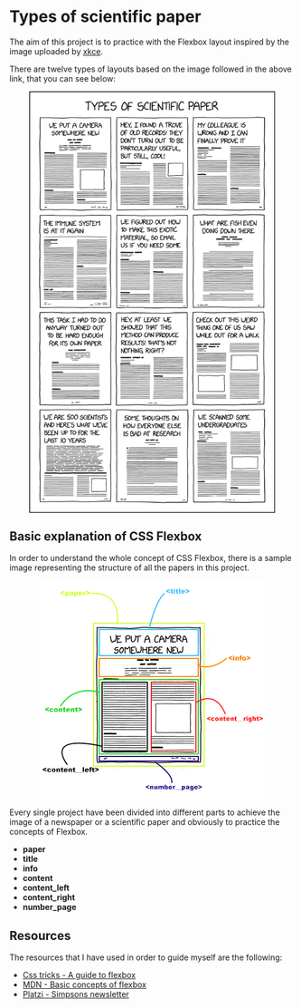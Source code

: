 # Types of scientific paper

The aim of this project is to practice with the Flexbox layout inspired by the image uploaded by [xkce](https://xkcd.com/2456/).

There are twelve types of layouts based on the image followed in the above link, that you can see below:

<p align="center" width="435">
    <img align="center" width="435" src="https://github.com/jgcarrillo/scientific-layout-flexbox/blob/main/assets/types_of_scientific_paper.png" />
</p>

## Basic explanation of CSS Flexbox

In order to understand the whole concept of CSS Flexbox, there is a sample image representing the structure of all the papers in this project.

<p align="center" width="399">
    <img align="center" src="https://github.com/jgcarrillo/scientific-layout-flexbox/blob/main/assets/info_layout.jpg" />
</p>

Every single project have been divided into different parts to achieve the image of a newspaper or a scientific paper and obviously to practice the concepts of Flexbox.

- **paper**
- **title**
- **info**
- **content**
- **content_left**
- **content_right**
- **number_page**

## Resources

The resources that I have used in order to guide myself are the following:

- [Css tricks - A guide to flexbox](https://css-tricks.com/snippets/css/a-guide-to-flexbox/)
- [MDN - Basic concepts of flexbox](https://developer.mozilla.org/es/docs/Web/CSS/CSS_Flexible_Box_Layout/Basic_Concepts_of_Flexbox)
- [Platzi - Simpsons newsletter](https://platzi.com/blog/periodico-simpsons-css/)
